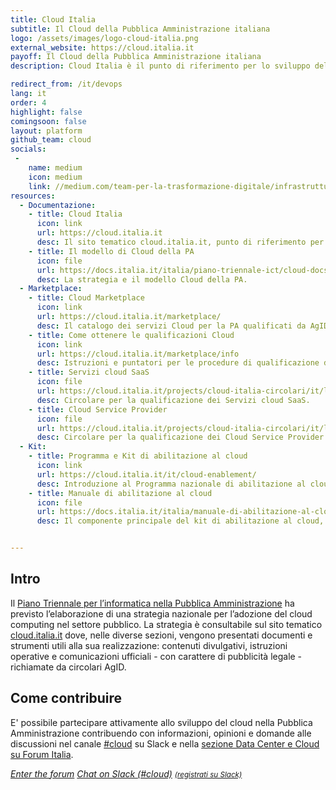 ```yaml
---
title: Cloud Italia
subtitle: Il Cloud della Pubblica Amministrazione italiana
logo: /assets/images/logo-cloud-italia.png
external_website: https://cloud.italia.it
payoff: Il Cloud della Pubblica Amministrazione italiana
description: Cloud Italia è il punto di riferimento per lo sviluppo del Cloud nella Pubblica Amministrazione italiana.

redirect_from: /it/devops
lang: it
order: 4
highlight: false
comingsoon: false
layout: platform
github_team: cloud
socials:
 -
    name: medium
    icon: medium
    link: //medium.com/team-per-la-trasformazione-digitale/infrastrutture-digitali-cloud/home
resources:
  - Documentazione:
    - title: Cloud Italia
      icon: link
      url: https://cloud.italia.it
      desc: Il sito tematico cloud.italia.it, punto di riferimento per il cloud della PA italiana.
    - title: Il modello di Cloud della PA
      icon: file
      url: https://docs.italia.it/italia/piano-triennale-ict/cloud-docs/
      desc: La strategia e il modello Cloud della PA.
  - Marketplace:
    - title: Cloud Marketplace
      icon: link
      url: https://cloud.italia.it/marketplace/
      desc: Il catalogo dei servizi Cloud per la PA qualificati da AgID.
    - title: Come ottenere le qualificazioni Cloud
      icon: link
      url: https://cloud.italia.it/marketplace/info
      desc: Istruzioni e puntatori per le procedure di qualificazione dei servizi cloud.
    - title: Servizi cloud SaaS
      icon: file
      url: https://cloud.italia.it/projects/cloud-italia-circolari/it/latest/circolari/SaaS/
      desc: Circolare per la qualificazione dei Servizi cloud SaaS.
    - title: Cloud Service Provider
      icon: file
      url: https://cloud.italia.it/projects/cloud-italia-circolari/it/latest/circolari/CSP/
      desc: Circolare per la qualificazione dei Cloud Service Provider.
  - Kit:
    - title: Programma e Kit di abilitazione al cloud
      icon: link
      url: https://cloud.italia.it/it/cloud-enablement/
      desc: Introduzione al Programma nazionale di abilitazione al cloud e al Kit che raccoglie metodologie, strumenti e buone pratiche per elaborare la  strategia di migrazione verso il cloud dei servizi di una PA.
    - title: Manuale di abilitazione al cloud
      icon: file
      url: https://docs.italia.it/italia/manuale-di-abilitazione-al-cloud/manuale-di-abilitazione-al-cloud-docs/it/bozza/
      desc: Il componente principale del kit di abilitazione al cloud, un manuale per tutti coloro che sono coinvolti nella gestione o nella progettazione di servizi digitali per la PA.


---
```


## Intro

Il [Piano Triennale per l’informatica nella Pubblica Amministrazione](https://pianotriennale-ict.italia.it/) ha previsto l’elaborazione di una strategia nazionale per l’adozione del cloud computing nel settore pubblico.
 La strategia è consultabile sul sito tematico [cloud.italia.it](https://cloud.italia.it) dove, nelle diverse sezioni, vengono presentati documenti e strumenti utili alla sua realizzazione: contenuti divulgativi, istruzioni operative e comunicazioni ufficiali - con carattere di pubblicità legale - richiamate da circolari AgID.

## Come contribuire

E' possibile partecipare attivamente allo sviluppo del cloud nella Pubblica Amministrazione contribuendo con informazioni, opinioni e domande alle discussioni nel canale [#cloud](https://developersitalia.slack.com/messages/C9TCMU07R) su Slack e nella [sezione Data Center e Cloud su Forum Italia](https://forum.italia.it/c/piano-triennale/data-center-e-cloud).


<a class="btn btn-primary" href="https://forum.italia.it/c/piano-triennale/data-center-e-cloud"><i class="it-horn" /> Enter the forum</a>
<a class="btn btn-primary" href="https://developersitalia.slack.com/messages/C9TCMU07R"><i class="it-comment" /> Chat on Slack (#cloud)</a> <a href="https://slack.developers.italia.it/"><small>(registrati su Slack)</small></a>
